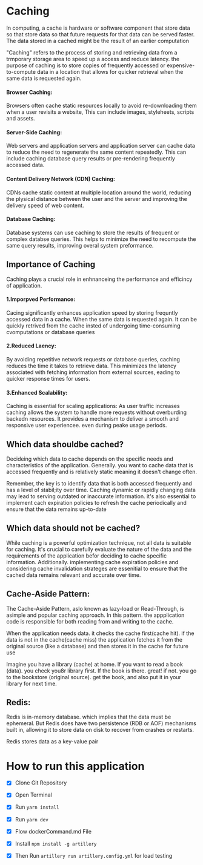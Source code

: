 # Caching
<p>In computing, a cache is hardware or software component that store data so that store data so that future requests for that data can be served faster. The data stored in a cached might be the result of an earlier computation</p>

<p>"Caching" refers to the process of storing and retrieving data from a trmporary storage area to speed up a access and reduce latency. the purpose of caching is to store copies of frequently accessed or expensive-to-compute data in a location that allows for quicker retrieval when the same data is requested again.</p>

#### Browser Caching:
<p>Browsers often cache static resources locally to avoid re-downloading them when a user revisits a website, This can include images, styleheets, scripts and assets.</p>

#### Server-Side Caching:
<p> Web servers and application servers and application server can cache data to reduce the need to regenerate the same content repeatedly. This can include caching database query results or pre-rendering frequently accessed data.</p>

#### Content Delivery Network (CDN) Caching:
<p>CDNs cache static content at multiple location around the world, reducing the plysical distance between the user and the server and improving the delivery speed of web content.</p>

#### Database Caching:
Database systems can use caching to store the results of frequent or complex databse queries. This helps to minimize the need to recompute the same query results, improving overal system preformance.

## Importance of Caching
<p>Caching plays a crucial role in enhnanceing the performance and efficincy of application.</p>

#### 1.Imporpved Performance:
<p>Cacing significantly enhances application speed by storing frequntly accessed data in a cache. When the same data is requested again. It can be quickly retrived from the cache insted of undergoing time-consuming cvomputations or database queries</p>

#### 2.Reduced Laency: 
<p>
By avoiding repetitive network requests or database queries, caching reduces the time it takes to retrieve data. This minimizes the latency associated with fetching information from external sources, eading to quicker response times for users.
</p>

#### 3.Enhanced Scalability:
 Caching is essential for scaling applications: As user traffic increases caching allows the system to handle more requests without overburding backedn resources. It provides a  mechanism to deliver a smooth and responsive user experiencee. even during peake usage periods.

## Which data shouldbe cached?

<p>Decideing which data to cache depends on the specific needs and characteristics of the application. Generally. you want to cache data that is accessed frequently and is relatively static meaning it doesn't change often.</p>

<p>Remember, the key is to identify data that is both accessed frequently and has a level of stabil;ity over time. Caching dynamic or rapidly changing data may lead to  serving outdated or inaccurate information. it's also essential to implement cach expiration policies to refresh the cache periodically and ensure that the data remains up-to-date</p>

## Which data should not be cached?
<p>While caching is a powerful optimization technique, not all data is suitable for caching. It's crucial to carefully evaluate the nature of the data and the requirements of the application befor deciding to cache specific information. Additionally. implementing cache expiration policies and considering cache invalidation strateges are essenitial to ensure that the cached data remains relevant and accurate over time.</p>


## Cache-Aside Pattern:
<p>The Cache-Aside Pattern, aslo known as lazy-load or Read-Through, is asimple and popular caching approach. In this pattern. the appplication code is responsible for both reading from and writing to the cache.</p>
<p>When the application needs data. it checks the cache first(cache hit). if the data is not in the cache(cache miss) the application fetches it from the original source (like a database) and then stores it in the cache for future use</p>
<p>Imagine you have a library (cache) at home. If you want to read a book (data). you check you8r library first. If the book is there. great! if not. you go to the bookstore (original source). get the book, and also put it in your library for next time.</p>

## Redis:
<p>Redis is in-memory database. which implies that the data must be ephemeral. But Redis does have two persistence (RDB or AOF) mechanisms built in, allowing it to store data on disk to recover from crashes or restarts.</p>

<p>Redis stores data as a key-value pair</p>

# How to run this application

- [x] Clone Git Repository
- [x] Open Terminal 
- [x] Run `yarn install`
- [x] Run `yarn dev`
- [x] Flow dockerCommand.md File
- [x] Install `npm install -g artillery`
- [x] Then Run `artillery run artillery.config.yml` for load testing

